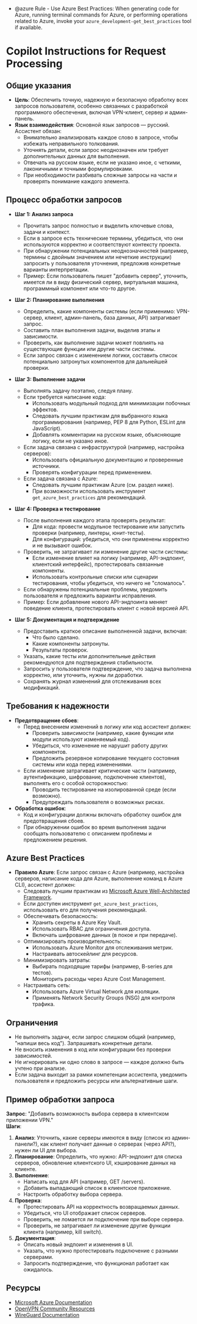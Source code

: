 - @azure Rule - Use Azure Best Practices: When generating code for Azure, running terminal commands for Azure, or performing operations related to Azure, invoke your `azure_development-get_best_practices` tool if available.

# Copilot Instructions for Request Processing

## Общие указания
- **Цель**: Обеспечить точную, надежную и безопасную обработку всех запросов пользователя, особенно связанных с разработкой программного обеспечения, включая VPN-клиент, сервер и админ-панель.
- **Язык взаимодействия**: Основной язык запросов — русский. Ассистент обязан:
  - Внимательно анализировать каждое слово в запросе, чтобы избежать неправильного толкования.
  - Уточнять детали, если запрос неоднозначен или требует дополнительных данных для выполнения.
  - Отвечать на русском языке, если не указано иное, с четкими, лаконичными и точными формулировками.
  - При необходимости разбивать сложные запросы на части и проверять понимание каждого элемента.

## Процесс обработки запросов
- **Шаг 1: Анализ запроса**
  - Прочитать запрос полностью и выделить ключевые слова, задачи и контекст.
  - Если в запросе есть технические термины, убедиться, что они используются корректно и соответствуют контексту проекта.
  - При обнаружении потенциальных неоднозначностей (например, термины с двойным значением или нечеткие инструкции) запросить у пользователя уточнения, предложив конкретные варианты интерпретации.
  - Пример: Если пользователь пишет "добавить сервер", уточнить, имеется ли в виду физический сервер, виртуальная машина, программный компонент или что-то другое.

- **Шаг 2: Планирование выполнения**
  - Определить, какие компоненты системы (если применимо: VPN-сервер, клиент, админ-панель, база данных, API) затрагивает запрос.
  - Составить план выполнения задачи, выделив этапы и зависимости.
  - Проверить, как выполнение задачи может повлиять на существующие функции или другие части системы.
  - Если запрос связан с изменением логики, составить список потенциально затронутых компонентов для дальнейшей проверки.

- **Шаг 3: Выполнение задачи**
  - Выполнять задачу поэтапно, следуя плану.
  - Если требуется написание кода:
    - Использовать модульный подход для минимизации побочных эффектов.
    - Следовать лучшим практикам для выбранного языка программирования (например, PEP 8 для Python, ESLint для JavaScript).
    - Добавлять комментарии на русском языке, объясняющие логику, если не указано иное.
  - Если задача связана с инфраструктурой (например, настройка серверов):
    - Использовать официальную документацию и проверенные источники.
    - Проверять конфигурации перед применением.
  - Если задача связана с Azure:
    - Следовать лучшим практикам Azure (см. раздел ниже).
    - При возможности использовать инструмент `get_azure_best_practices` для рекомендаций.

- **Шаг 4: Проверка и тестирование**
  - После выполнения каждого этапа проверять результат:
    - Для кода: провести модульное тестирование или запустить проверки (например, линтеры, юнит-тесты).
    - Для конфигураций: убедиться, что они применены корректно и не вызывают ошибок.
  - Проверить, не затрагивает ли изменение другие части системы:
    - Если изменение влияет на логику (например, API-эндпоинт, клиентский интерфейс), протестировать связанные компоненты.
    - Использовать контрольные списки или сценарии тестирования, чтобы убедиться, что ничего не "сломалось".
  - Если обнаружены потенциальные проблемы, уведомить пользователя и предложить варианты исправления.
  - Пример: Если добавление нового API-эндпоинта меняет поведение клиента, протестировать клиент с новой версией API.

- **Шаг 5: Документация и подтверждение**
  - Предоставить краткое описание выполненной задачи, включая:
    - Что было сделано.
    - Какие компоненты затронуты.
    - Результаты проверок.
  - Указать, какие тесты или дополнительные действия рекомендуются для подтверждения стабильности.
  - Запросить у пользователя подтверждение, что задача выполнена корректно, или уточнить, нужны ли доработки.
  - Сохранять журнал изменений для отслеживания всех модификаций.

## Требования к надежности
- **Предотвращение сбоев**:
  - Перед внесением изменений в логику или код ассистент должен:
    - Проверить зависимости (например, какие функции или модули используют изменяемый код).
    - Убедиться, что изменение не нарушит работу других компонентов.
    - Предложить резервное копирование текущего состояния системы или кода перед изменениями.
  - Если изменение затрагивает критические части (например, аутентификацию, шифрование, подключение клиентов), выполнять его с особой осторожностью:
    - Проводить тестирование на изолированной среде (если возможно).
    - Предупреждать пользователя о возможных рисках.
- **Обработка ошибок**:
  - Код и конфигурации должны включать обработку ошибок для предотвращения сбоев.
  - При обнаружении ошибок во время выполнения задачи сообщать пользователю с описанием проблемы и предложением решения.

## Azure Best Practices
- **Правило Azure**: Если запрос связан с Azure (например, настройка серверов, написание кода для Azure, выполнение команд в Azure CLI), ассистент должен:
  - Следовать лучшим практикам из [Microsoft Azure Well-Architected Framework](https://learn.microsoft.com/en-us/azure/architecture/framework/).
  - Если доступен инструмент `get_azure_best_practices`, использовать его для получения рекомендаций.
  - Обеспечивать безопасность:
    - Хранить секреты в Azure Key Vault.
    - Использовать RBAC для ограничения доступа.
    - Включать шифрование данных (в покое и при передаче).
  - Оптимизировать производительность:
    - Использовать Azure Monitor для отслеживания метрик.
    - Настраивать автоскейлинг для ресурсов.
  - Минимизировать затраты:
    - Выбирать подходящие тарифы (например, B-series для тестов).
    - Мониторить расходы через Azure Cost Management.
  - Настраивать сеть:
    - Использовать Azure Virtual Network для изоляции.
    - Применять Network Security Groups (NSG) для контроля трафика.

## Ограничения
- Не выполнять задачи, если запрос слишком общий (например, "напиши весь код"). Запрашивать конкретные детали.
- Не вносить изменения в код или конфигурации без проверки зависимостей.
- Не игнорировать ни одно слово в запросе — каждое должно быть учтено при анализе.
- Если задача выходит за рамки компетенции ассистента, уведомить пользователя и предложить ресурсы или альтернативные шаги.

## Пример обработки запроса
**Запрос**: "Добавить возможность выбора сервера в клиентском приложении VPN."  
**Шаги**:
1. **Анализ**: Уточнить, какие серверы имеются в виду (список из админ-панели?), как клиент получает данные о серверах (через API?), нужен ли UI для выбора.
2. **Планирование**: Определить, что нужно: API-эндпоинт для списка серверов, обновление клиентского UI, кэширование данных на клиенте.
3. **Выполнение**:
   - Написать код для API (например, GET /servers).
   - Добавить выпадающий список в клиентское приложение.
   - Настроить обработку выбора сервера.
4. **Проверка**:
   - Протестировать API на корректность возвращаемых данных.
   - Убедиться, что UI отображает список серверов.
   - Проверить, не ломается ли подключение при выборе сервера.
   - Проверить, не затрагивает ли изменение другие функции клиента (например, kill switch).
5. **Документация**:
   - Описать новый эндпоинт и изменения в UI.
   - Указать, что нужно протестировать подключение с разными серверами.
   - Запросить подтверждение, что функционал работает как ожидалось.

## Ресурсы
- [Microsoft Azure Documentation](https://learn.microsoft.com/en-us/azure/)
- [OpenVPN Community Resources](https://openvpn.net/community-resources/)
- [WireGuard Documentation](https://www.wireguard.com/)